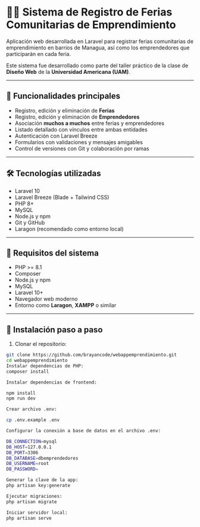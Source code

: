 # 🧑‍🌾 Sistema de Registro de Ferias Comunitarias de Emprendimiento

Aplicación web desarrollada en Laravel para registrar ferias comunitarias de emprendimiento en barrios de Managua, así como los emprendedores que participarán en cada feria.

Este sistema fue desarrollado como parte del taller práctico de la clase de **Diseño Web** de la **Universidad Americana (UAM)**.

---

## 📌 Funcionalidades principales

- Registro, edición y eliminación de **Ferias**
- Registro, edición y eliminación de **Emprendedores**
- Asociación **muchos a muchos** entre ferias y emprendedores
- Listado detallado con vínculos entre ambas entidades
- Autenticación con Laravel Breeze
- Formularios con validaciones y mensajes amigables
- Control de versiones con Git y colaboración por ramas

---

## 🛠️ Tecnologías utilizadas

- Laravel 10
- Laravel Breeze (Blade + Tailwind CSS)
- PHP 8+
- MySQL
- Node.js y npm
- Git y GitHub
- Laragon (recomendado como entorno local)

---

## 🧱 Requisitos del sistema

- PHP >= 8.1
- Composer
- Node.js y npm
- MySQL
- Laravel 10+
- Navegador web moderno
- Entorno como **Laragon**, **XAMPP** o similar

---

## 🚀 Instalación paso a paso

1. Clonar el repositorio:

```bash
git clone https://github.com/brayancode/webappemprendimiento.git
cd webappemprendimiento
Instalar dependencias de PHP:
composer install

Instalar dependencias de frontend:

npm install
npm run dev

Crear archivo .env:

cp .env.example .env

Configurar la conexión a base de datos en el archivo .env:

DB_CONNECTION=mysql
DB_HOST=127.0.0.1
DB_PORT=3306
DB_DATABASE=dbemprendedores
DB_USERNAME=root
DB_PASSWORD=

Generar la clave de la app:
php artisan key:generate

Ejecutar migraciones:
php artisan migrate

Iniciar servidor local:
php artisan serve

